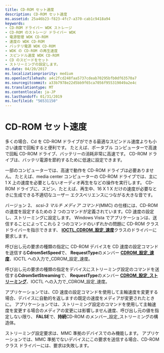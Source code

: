 ```yaml
---
title: CD-ROM セット速度
description: CD-ROM セット速度
ms.assetid: 25a46b23-f823-4fc7-a370-cab1c9418a94
keywords:
- CD-ROM ドライバー WDK ストレージ
- CD-ROM のストレージ ドライバー WDK
- 電源管理 WDK CD-ROM
- 速度の WDK CD-ROM
- バッテリ電源 WDK CD-ROM
- WDK の CD-ROM の再生速度
- スピンドル速度 WDK CD-ROM
- CD のスピードをセット
- ストリーミングの設定します。
ms.date: 04/20/2017
ms.localizationpriority: medium
ms.openlocfilehash: a4c2fcd248faa5737cdeab70295bfb0df63570a7
ms.sourcegitcommit: a33b7978e22d5bb9f65ca7056f955319049a2e4c
ms.translationtype: MT
ms.contentlocale: ja-JP
ms.lasthandoff: 01/31/2019
ms.locfileid: "56531150"
---
```

# <a name="cd-rom-set-speed"></a>CD-ROM セット速度


多くの場合、Cd を CD-ROM ドライブができる最適なスピンドル速度よりも小さい速度で回転すると便利です。 たとえば、ポータブル コンピューターで高速で回転 CD-ROM ドライブ、バッテリーの消耗非常に高速です。 CD-ROM ドライブは、バッテリ電源を節約するために低速に設定できます。

一部のコンピューターでは、高速で動作を CD-ROM ドライブは必要ありません。 たとえば、media center コンピューターの CD-ROM ドライブでは、主に 1 X 上の速度を必要としないオーディオ再生をなどの操作を実行します。 CD-ROM ドライブに、スピン、たとえば、再生中、16 X 1 X だけの速度が必要なときに生成できる不適切なユーザー エクスペリエンスにつながる大きな音です。

バージョン 2、 *scsi-3 マルチ メディア コマンド*(MMC) の仕様には、CD-ROM の速度を設定するための 2 つのコマンドが定義されています。CD 速度の設定し、ストリーミングに設定します。 Windows Vista でアプリケーションは、送信することによってこれら 2 つのコマンドのいずれかの問題に CD-ROM クラス ドライバーを指示できます、 [ **IOCTL\_CDROM\_設定\_速度**](https://msdn.microsoft.com/library/windows/hardware/ff559381)クラスのドライバーに要求します。

呼び出し元の要求の種類の指定に CD-ROM デバイスを CD 速度の設定コマンドを送信する**CdromSetSpeed**で、 **RequestType**のメンバー [ **CDROM\_設定\_速度**](https://msdn.microsoft.com/library/windows/hardware/ff551368)、IOCTL への入力で\_CDROM\_設定\_速度。

呼び出し元の要求の種類の指定をデバイスにストリーミング設定のコマンドを送信する**CdromSetStreaming**で、 **RequestType**のメンバー [ **CDROM\_設定\_ストリーミング**](https://msdn.microsoft.com/library/windows/hardware/ff551369)、IOCTL への入力で\_CDROM\_設定\_速度。

アプリケーションでは、CD 速度の設定コマンドを使用して主軸速度を変更する場合、デバイスに自動的を返しますの既定の速度をメディアが変更されたときに。 アプリケーションでは、ストリーミング設定のコマンドを使用して主軸速度を変更する場合のメディアの変更には影響しません速度、呼び出し元の値を指定しない限り、 **FALSE**で、**持続**CD-ROM のメンバー\_設定\_ストリーミングの構造体。

ストリーミング設定要求は、MMC 準拠のデバイスでのみ機能します。 アプリケーションでは、MMC 準拠でないデバイスにこの要求を送信する場合、CD-ROM クラス ドライバーには、要求は失敗します。

 

 




